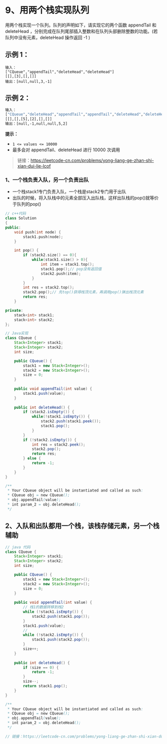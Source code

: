 # 9、用两个栈实现队列
用两个栈实现一个队列。队列的声明如下，请实现它的两个函数 appendTail 和 deleteHead ，分别完成在队列尾部插入整数和在队列头部删除整数的功能。(若队列中没有元素，deleteHead 操作返回 -1 )

## 示例 1：
```
输入：
["CQueue","appendTail","deleteHead","deleteHead"]
[[],[3],[],[]]
输出：[null,null,3,-1]
```
## 示例 2：
```1
输入：
["CQueue","deleteHead","appendTail","appendTail","deleteHead","deleteHead"]
[[],[],[5],[2],[],[]]
输出：[null,-1,null,null,5,2]
```
**提示：**

- `1 <= values <= 10000`
- 最多会对 appendTail、deleteHead 进行 10000 次调用


> 链接：https://leetcode-cn.com/problems/yong-liang-ge-zhan-shi-xian-dui-lie-lcof


### 1、一个栈负责入队，另一个负责出队
- 一个栈stack1专门负责入队，一个栈是stack2专门用于出队
- 出队的时候，将入队栈中的元素全部压入出队栈，这样出队栈的pop()就等价于队列的pop()
```c++
// c++代码
class Solution
{
public:
    void push(int node) {
        stack1.push(node);
    }

    int pop() {
        if (stack2.size() == 0){
            while(stack1.size() > 0){
                int item = stack1.top();
                stack1.pop();// pop没有返回值
                stack2.push(item);
            }
        }
        int res = stack2.top();
        stack2.pop();// 先top()获得栈顶元素，再调用pop()弹出栈顶元素
        return res;
    }

private:
    stack<int> stack1;
    stack<int> stack2;
};
```
```java
// Java实现
class CQueue {
    Stack<Integer> stack1;
    Stack<Integer> stack2;
    int size;

    public CQueue() {
        stack1 = new Stack<Integer>();
        stack2 = new Stack<Integer>();
        size = 0;
    }
    
    public void appendTail(int value) {
        stack1.push(value);
    }
    
    public int deleteHead() {
        if (stack2.isEmpty()) {
            while(!stack1.isEmpty()) {
                stack2.push(stack1.peek());
                stack1.pop();
            }
        }
        if (!stack2.isEmpty()) {
            int res = stack2.peek();
            stack2.pop();
            return res;
        } else {
            return -1;
        }
    }
}

/**
 * Your CQueue object will be instantiated and called as such:
 * CQueue obj = new CQueue();
 * obj.appendTail(value);
 * int param_2 = obj.deleteHead();
 */

```
## 2、入队和出队都用一个栈，该栈存储元素，另一个栈辅助
```java
// java 代码
class CQueue {
    Stack<Integer> stack1;
    Stack<Integer> stack2;
    int size;

    public CQueue() {
        stack1 = new Stack<Integer>();
        stack2 = new Stack<Integer>();
        size = 0;
    }
    
    public void appendTail(int value) {
        // 栈1的数据转移到栈2
        while (!stack1.isEmpty()) {
            stack2.push(stack1.pop());
        }
        stack1.push(value);
        // 
        while (!stack2.isEmpty()) {
            stack1.push(stack2.pop());
        }
        size++;
    }
    
    public int deleteHead() {
        if (size == 0) {
            return -1;
        }
        size--;
        return stack1.pop();
    }
}

/**
 * Your CQueue object will be instantiated and called as such:
 * CQueue obj = new CQueue();
 * obj.appendTail(value);
 * int param_2 = obj.deleteHead();
 */

// 链接：https://leetcode-cn.com/problems/yong-liang-ge-zhan-shi-xian-dui-lie-lcof/solution/mian-shi-ti-09-yong-liang-ge-zhan-shi-xian-dui-l-3/

```